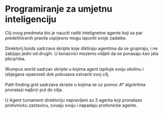 # Programiranje za umjetnu inteligenciju
Cilj ovog predmeta bio je nauciti raditi intelignetne agente koji sa par predefiniranih pravila uspijesno mogu ispuniti svoje zadatke.
<br><br>
Direktorij boids sadrzava skripte koje diktiraju agentima da se grupiraju, i ne zabijaju jedni od drugih. U konacnici mozemo vidjeti da se ponasaju kao jata ptica/riba.
<br><br>
Wumpus world sadrzav skripte u kojima agent ispituje svoju okolinu i izbjegava opasnosti dok pokusava ostvariti svoj cilj.
<br><br>
Path finding grid sadrzava skripte u kojima se uz pomoc A* algotritma pronalazi najbrzi put do cilja.
<br><br>
U Agent turnament direktoriju napravljeni su 3 agenta koji pronalaze protivnicku zastavicu, cuvaju svoju i napadaju protivnicke agente.
